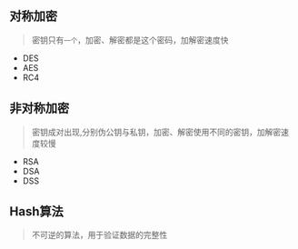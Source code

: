 ## 对称加密
> 密钥只有`一个`，加密、解密都是这个密码，加解密速度快
- DES
- AES
- RC4

## 非对称加密
>密钥成对出现,分别伪公钥与私钥，加密、解密使用不同的密钥，加解密速度较慢
- RSA
- DSA
- DSS

## Hash算法
> 不可逆的算法，用于验证数据的完整性
